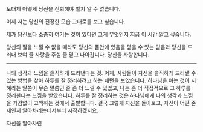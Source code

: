 도대체 어떻게 당신을 신뢰해야 할지 알 수 없습니다.

이제 저는 당신의 진정한 모습 그대로를 보고 싶습니다.

제가 당신보다 소중히 여기는 것이 있다면 그게 무엇인지 지금 이 시간 알고 싶습니다.

당신의 팔을 느낄 수 없을 때라도 당신의 품안에 있음을 믿을 수 있는 믿음과 당신을 드러내 보여 줄 사랑을 주실 줄 믿고 나아갑니다. 당신을 사랑합니다.

---

나의 생각과 느낌을 솔직하게 드러낸다는 것.
어제, 사람들이 자신을 솔직하게 드러낼 수 있는 방법을 찾아 하루를 잘 정리하려고 하는 패턴을 보았습니다. 하나님을 아는 것이 지혜라는 말씀이 무슨 말씀인 줄 좀 더 느낄 수 있었고, 나는 좀 더 직접적으로 그 하루를 정리한다는 느낌을 받았습니다.
하루를 잘 정리하는 것은 하나님에게 나의 생각과 느낌을 가감없이 고백하는 것에서 출발합니다. 결국 그렇게 자신을 돌아보고, 자신이 어떤 존재인지 알아차리는데서부터 시작하겠지요.

자신을 알아차린